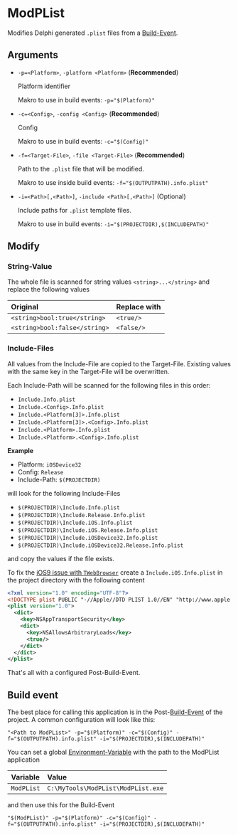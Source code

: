 # ModPList

Modifies Delphi generated `.plist` files from a [Build-Event].

## Arguments

- `-p=<Platform>`, `-platform <Platform>` (**Recommended**)

  Platform identifier

  Makro to use in build events: `-p="$(Platform)"`

- `-c=<Config>`, `-config <Config>` (**Recommended**)

  Config

  Makro to use in build events: `-c="$(Config)"`

- `-f=<Target-File>`, `-file <Target-File>` (**Recommended**)

    Path to the `.plist` file that will be modified.

    Makro to use inside build events: `-f="$(OUTPUTPATH).info.plist"`

- `-i=<Path>[,<Path>]`, `-include <Path>[,<Path>]` (Optional)

  Include paths for `.plist` template files.

  Makro to use in build events: `-i="$(PROJECTDIR),$(INCLUDEPATH)"`

## Modify

### String-Value

The whole file is scanned for string values `<string>...</string>` and replace the following values

Original | Replace with
:--- | :---
`<string>bool:true</string>` | `<true/>`
`<string>bool:false</string>` | `<false/>`

### Include-Files

All values from the Include-File are copied to the Target-File. Existing values with the same key in the Target-File will be overwritten.

Each Include-Path will be scanned for the following files in this order:

- `Include.Info.plist`
- `Include.<Config>.Info.plist`
- `Include.<Platform[3]>.Info.plist`
- `Include.<Platform[3]>.<Config>.Info.plist`
- `Include.<Platform>.Info.plist`
- `Include.<Platform>.<Config>.Info.plist`

**Example**

- Platform: `iOSDevice32`
- Config: `Release`
- Include-Path: `$(PROJECTDIR)`

will look for the following Include-Files

- `$(PROJECTDIR)\Include.Info.plist`
- `$(PROJECTDIR)\Include.Release.Info.plist`
- `$(PROJECTDIR)\Include.iOS.Info.plist`
- `$(PROJECTDIR)\Include.iOS.Release.Info.plist`
- `$(PROJECTDIR)\Include.iOSDevice32.Info.plist`
- `$(PROJECTDIR)\Include.iOSDevice32.Release.Info.plist`

and copy the values if the file exists.

To fix the [iOS9 issue with `TWebBrowser`][1] create a `Include.iOS.Info.plist` in the project directory with the following content
```xml
<?xml version="1.0" encoding="UTF-8"?>
<!DOCTYPE plist PUBLIC "-//Apple//DTD PLIST 1.0//EN" "http://www.apple.com/DTDs/PropertyList-1.0.dtd" >
<plist version="1.0">
  <dict>
    <key>NSAppTransportSecurity</key>
    <dict>
      <key>NSAllowsArbitraryLoads</key>
      <true/>
    </dict>
  </dict>
</plist>
```
That's all with a configured Post-Build-Event.

## Build event

The best place for calling this application is in the Post-[Build-Event] of the project. A common configuration will look like this:

`"<Path to ModPList>" -p="$(Platform)" -c="$(Config)" -f="$(OUTPUTPATH).info.plist" -i="$(PROJECTDIR),$(INCLUDEPATH)"`

You can set a global [Environment-Variable] with the path to the ModPList application

Variable | Value
:--- | :---
`ModPList` | `C:\MyTools\ModPList\ModPList.exe`

and then use this for the Build-Event

`"$(ModPList)" -p="$(Platform)" -c="$(Config)" -f="$(OUTPUTPATH).info.plist" -i="$(PROJECTDIR),$(INCLUDEPATH)"`

[1]: http://community.embarcadero.com/blogs/entry/how-to-use-custom-info-plist-xml-to-support-ios-9-s-new-app-transport-security-feature
[Build-Event]: http://docwiki.embarcadero.com/RADStudio/Seattle/en/Build_Events
[Environment-Variable]: http://docwiki.embarcadero.com/RADStudio/Seattle/en/Environment_Variables
